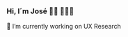 ### Hi, I´m José 👋🏼 👨🏽‍💻
🔭 I’m currently working on UX Research

<!--
**joangeljimenez/joangeljimenez** is a ✨ _special_ ✨ repository because its `README.md` (this file) appears on your GitHub profile.

Here are some ideas to get you started:


🌱 I’m currently learning 
- 🤔 I’m looking for help with ...
- 💬 Ask me about ...
- 📫 How to reach me: joangeljimenez@gmail.com
- 😄 Pronouns: ...
- ⚡ Fun fact: ...
-->
